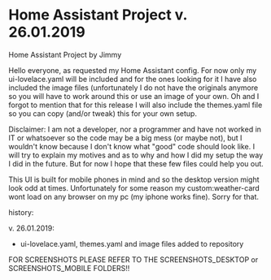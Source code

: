 # Home Assistant Project v. 26.01.2019
Home Assistant Project by Jimmy

Hello everyone, as requested my Home Assistant config.
For now only my ui-lovelace.yaml will be included and
for the ones looking for it I have also included the 
image files (unfortunately I do not have the originals
anymore so you will have to work around this or use an
image of your own. Oh and I forgot to mention that for
this release I will also include the themes.yaml file 
so you can copy (and/or tweak) this for your own setup.

Disclaimer: I am not a developer, nor a programmer and
have not worked in IT or whatsoever so the code may be 
a big mess (or maybe not), but I wouldn't know because
I don't know what "good" code should look like. I will
try to explain my motives and as to why and how I did
my setup the way I did in the future. But for now I 
hope that these few files could help you out.

This UI is built for mobile phones in mind and so the
desktop version might look odd at times. Unfortunately
for some reason my custom:weather-card wont load on any
browser on my pc (my iphone works fine). Sorry for that.

history:

v. 26.01.2019: 
  - ui-lovelace.yaml, themes.yaml and image files added 
    to repository


FOR SCREENSHOTS PLEASE REFER TO THE SCREENSHOTS_DESKTOP or SCREENSHOTS_MOBILE FOLDERS!!
